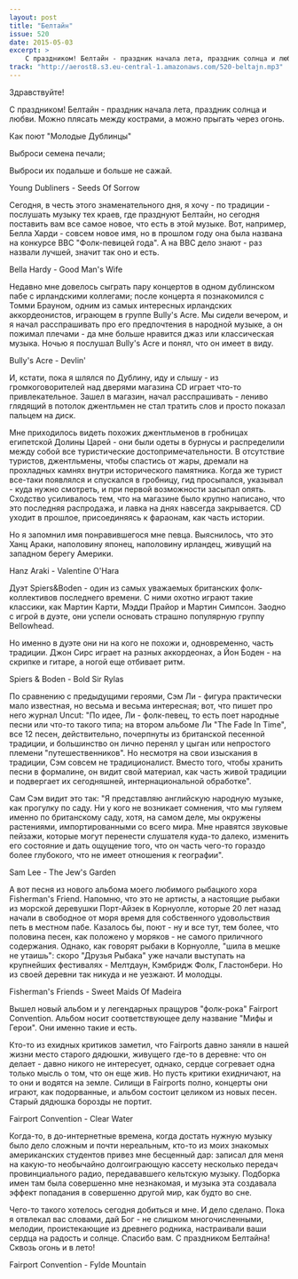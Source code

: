 ```yaml
---
layout: post
title: "Белтайн"
issue: 520
date: 2015-05-03
excerpt: >
    С праздником! Белтайн - праздник начала лета, праздник солнца и любви. Можно плясать между кострами, а можно прыгать через огонь.
track: "http://aerost8.s3.eu-central-1.amazonaws.com/520-beltajn.mp3"
---
```


Здравствуйте!

С праздником! Белтайн - праздник начала лета, праздник солнца и любви. Можно плясать между кострами, а можно прыгать через огонь.

Как поют "Молодые Дублинцы"

Выброси семена печали;

Выброси их подальше и больше не сажай.

Young Dubliners - Seeds Of Sorrow

Сегодня, в честь этого знаменательного дня, я хочу - по традиции - послушать музыку тех краев, где празднуют Белтайн, но сегодня поставить вам все самое новое, что есть в этой музыке. Вот, например, Белла Харди - совсем новое имя, но в прошлом году она была названа на конкурсе BBC "Фолк-певицей года". А на BBC дело знают - раз назвали лучшей, значит так оно и есть.

Bella Hardy - Good Man's Wife

Недавно мне довелось сыграть пару концертов в одном дублинском пабе с ирландскими коллегами; после концерта я познакомился с Томми Брауном, одним из самых интересных ирландских аккордеонистов, играющем в группе Bully's Acre. Мы сидели вечером, и я начал расспрашивать про его предпочтения в народной музыке, а он пожимал плечами - да мне больше нравится джаз или классическая музыка. Ночью я послушал Bully's Acre и понял, что он имеет в виду.

Bully's Acre - Devlin'

И, кстати, пока я шлялся по Дублину, иду и слышу - из громкоговорителей над дверями магазина CD играет что-то привлекательное. Зашел в магазин, начал расспрашивать - лениво глядящий в потолок джентльмен не стал тратить слов и просто показал пальцем на диск.

Мне приходилось видеть похожих джентльменов в гробницах египетской Долины Царей - они были одеты в бурнусы и распределили между собой все туристические достопримечательности. В отсутствие туристов, джентльмены, чтобы спастись от жары, дремали на прохладных камнях внутри исторического памятника. Когда же турист все-таки появлялся и спускался в гробницу, гид просыпался, указывал - куда нужно смотреть, и при первой возможности засыпал опять. Сходство усиливалось тем, что на магазине было крупно написано, что это последняя распродажа, и лавка на днях навсегда закрывается. СD уходит в прошлое, присоединяясь к фараонам, как часть истории.

Но я запомнил имя понравившегося мне певца. Выяснилось, что это Ханц Араки, наполовину японец, наполовину ирландец, живущий на западном берегу Америки.

Hanz Araki - Valentine O'Hara

Дуэт Spiers&Boden - один из самых уважаемых британских фолк-коллективов последнего времени. С ними охотно играют такие классики, как Мартин Карти, Мэдди Прайор и Мартин Симпсон. Заодно с игрой в дуэте, они успели основать страшно популярную группу Bellowhead.

Но именно в дуэте они ни на кого не похожи и, одновременно, часть традиции. Джон Сирс играет на разных аккордеонах, а Йон Боден - на скрипке и гитаре, а ногой еще отбивает ритм.

Spiers & Boden - Bold Sir Rylas

По сравнению с предыдущими героями, Сэм Ли - фигура практически мало известная, но весьма и весьма интересная; вот, что пишет про него журнал Uncut: "По идее, Ли - фолк-певец, то есть поет народные песни или что-то такого типа; на втором альбоме Ли "The Fade In Time", все 12 песен, действительно, почерпнуты из британской песенной традиции, и большинство он лично перенял у цыган или непростого племени "путешественников". Но несмотря на свои изыскания в традиции, Сэм совсем не традиционалист. Вместо того, чтобы хранить песни в формалине, он видит свой материал, как часть живой традиции и подвергает их сегодняшней, интернациональной обработке".

Сам Сэм видит это так: "Я представляю английскую народную музыке, как прогулку по саду. Ни у кого не возникает сомнения, что мы гуляем именно по британскому саду, хотя, на самом деле, мы окружены растениями, импортированными со всего мира. Мне нравятся звуковые пейзажи, которые могут перенести слушателя куда-то далеко, изменить его состояние и дать ощущение того, что он часть чего-то гораздо более глубокого, что не имеет отношения к географии".

Sam Lee - The Jew's Garden

А вот песня из нового альбома моего любимого рыбацкого хора Fisherman's Friend. Напомню, что это не артисты, а настоящие рыбаки из морской деревушки Порт-Айзек в Корнуолле, которые 20 лет назад начали в свободное от моря время для собственного удовольствия петь в местном пабе. Казалось бы, поют - ну и все тут, тем более, что половина песен, как положено у моряков - не самого приличного содержания. Однако, как говорят рыбаки в Корнуолле, "шила в мешке не утаишь": скоро "Друзья Рыбака" уже начали выступать на крупнейших фестивалях - Мелтдаун, Кэмбридж Фолк, Гластонбери. Но из своей деревни так никуда и не уезжают. И молодцы.

Fisherman's Friends - Sweet Maids Of Madeira

Вышел новый альбом и у легендарных пращуров "фолк-рока" Fairport Convention. Альбом носит соответствующее делу название "Мифы и Герои". Они именно такие и есть.

Кто-то из ехидных критиков заметил, что Fairports давно заняли в нашей жизни место старого дядюшки, живущего где-то в деревне: что он делает - давно никого не интересует, однако, сердце согревает одна только мысль о том, что он еще жив. Но пусть критики ехидничают, на то они и водятся на земле. Силищи в Fairports полно, концерты они играют, как подорванные, и альбом состоит целиком из новых песен. Старый дядюшка борозды не портит.

Fairport Convention - Clear Water

Когда-то, в до-интернетные времена, когда достать нужную музыку было дело сложным и почти нереальным, кто-то из моих знакомых американских студентов привез мне бесценный дар: записал для меня на какую-то необычайно долгоиграющую кассету несколько передач провинциального радио, передававшего кельтскую музыку. Подборка имен там была совершенно мне незнакомая, и музыка эта создавала эффект попадания в совершенно другой мир, как будто во сне.

Чего-то такого хотелось сегодня добиться и мне. И дело сделано. Пока я отвлекал вас словами, дай Бог - не слишком многочисленными, мелодии, проистекающие из древнего родника, настраивали ваши сердца на радость и солнце. Спасибо вам. С праздником Белтайна! Сквозь огонь и в лето!

Fairport Convention - Fylde Mountain
